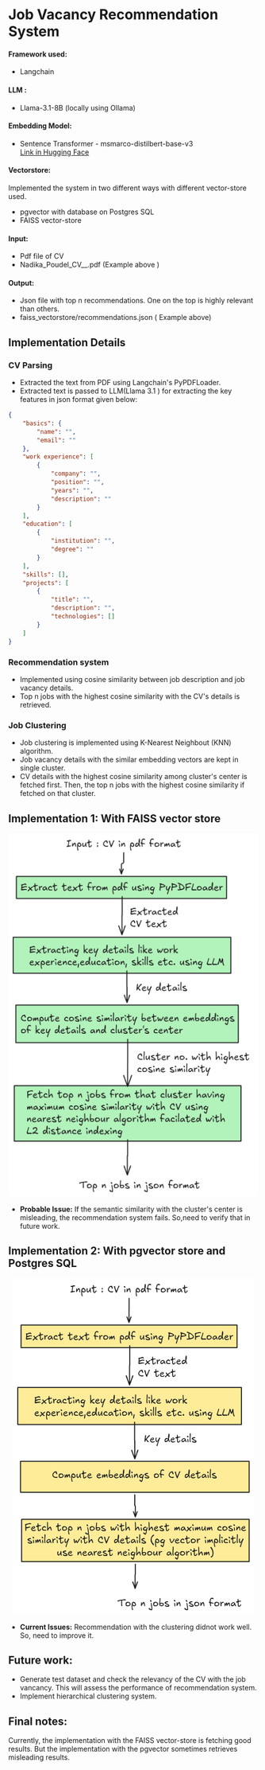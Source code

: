 # Job Vacancy Recommendation System

#### Framework used:
- Langchain

#### LLM :
- Llama-3.1-8B (locally using Ollama)

#### Embedding Model:
- Sentence Transformer - msmarco-distilbert-base-v3  
  [Link in Hugging Face](https://huggingface.co/sentence-transformers/msmarco-distilbert-base-v3)

#### Vectorstore:
Implemented the system in two different ways with different vector-store used.
- pgvector with database on Postgres SQL
- FAISS vector-store

#### Input: 
- Pdf file of CV
- Nadika_Poudel_CV__.pdf (Example above )

#### Output:
- Json file with top n recommendations. One on the top is highly relevant than others. 
- faiss_vectorstore/recommendations.json  ( Example above)


## Implementation Details

### CV Parsing
- Extracted the text from PDF using Langchain's PyPDFLoader.
- Extracted text is passed to LLM(Llama 3.1 ) for extracting the key features in json format given below:

```json
{
    "basics": {
        "name": "",
        "email": ""
    },
    "work experience": [
        {
            "company": "",
            "position": "",
            "years": "",
            "description": ""
        }
    ],
    "education": [
        {
            "institution": "",
            "degree": ""
        }
    ],
    "skills": [],
    "projects": [
        {
            "title": "",
            "description": "",
            "technologies": []
        }
    ]
}
```



### Recommendation system

- Implemented using cosine similarity between job description and job vacancy details.
- Top n jobs with the highest cosine similarity with the CV's details is retrieved.

### Job Clustering

- Job clustering is implemented using K-Nearest Neighbout (KNN) algorithm.
- Job vacancy details with the similar embedding vectors are kept in single cluster.
- CV details with the highest cosine similarity among cluster's center is fetched first. Then, the top n jobs with the highest cosine similarity if fetched on that cluster.

## Implementation 1: With FAISS vector store

<p align="center">
  <img src="images/FAISS.png" alt="Implementation with FAISS vector store details">
</p>

- **Probable Issue:** If the semantic similarity with the cluster's center is misleading, the recommendation system fails. So,need to verify that in future work.

## Implementation 2: With pgvector store and Postgres SQL

<p align="center">
  <img src="images/pgvector.png" alt="Implementation with pgvector ">
</p>

- **Current Issues:** Recommendation with the clustering didnot work well. So, need to improve it. 

## Future work:
- Generate test dataset and check the relevancy of the CV with the job vancancy. This will assess the performance of recommendation system.
- Implement hierarchical clustering system.


## Final notes:
Currently, the implementation with the FAISS vector-store is fetching good results. But the implementation with the pgvector sometimes retrieves misleading results.